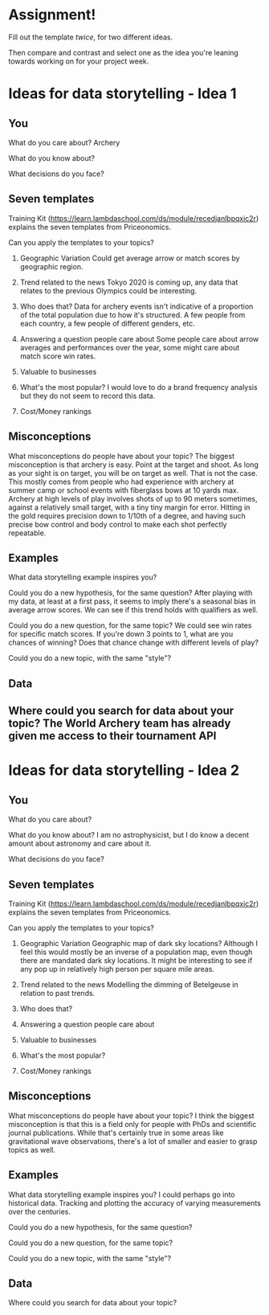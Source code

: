 # Assignment!

Fill out the template *twice*, for two different ideas.

Then compare and contrast and select one as the idea you're leaning towards
working on for your project week.


# Ideas for data storytelling - Idea 1

## You

What do you care about?
Archery


What do you know about?


What decisions do you face?


## Seven templates

Training Kit (https://learn.lambdaschool.com/ds/module/recedjanlbpqxic2r) explains the seven templates from Priceonomics.

Can you apply the templates to your topics? 

1. Geographic Variation
Could get average arrow or match scores by geographic region.


2. Trend related to the news
Tokyo 2020 is coming up, any data that relates to the previous Olympics could be interesting.


3. Who does that?
Data for archery events isn't indicative of a proportion of the total population due to how it's structured. A few people from each country, a few people of different genders, etc.

4. Answering a question people care about
Some people care about arrow averages and performances over the year, some might care about match score win rates.


5. Valuable to businesses


6. What's the most popular?
I would love to do a brand frequency analysis but they do not seem to record this data.

7. Cost/Money rankings


## Misconceptions

What misconceptions do people have about your topic?
The biggest misconception is that archery is easy. Point at the target and shoot. As long as your sight is on target, you will be on target as well. That is not the case.
This mostly comes from people who had experience with archery at summer camp or school events with fiberglass bows at 10 yards max. Archery at high levels of play involves shots of up to 90 meters sometimes, against a relatively small target, with a tiny tiny margin for error. Hitting in the gold requires precision down to 1/10th of a degree, and having such precise bow control and body control to make each shot perfectly repeatable. 


## Examples

What data storytelling example inspires you?


Could you do a new hypothesis, for the same question?
After playing with my data, at least at a first pass, it seems to imply there's a seasonal bias in average arrow scores. We can see if this trend holds with qualifiers as well.

Could you do a new question, for the same topic?
We could see win rates for specific match scores. If you're down 3 points to 1, what are you chances of winning? Does that chance change with different levels of play?

Could you do a new topic, with the same "style"?


## Data

Where could you search for data about your topic?
The World Archery team has already given me access to their tournament API
---

# Ideas for data storytelling - Idea 2

## You

What do you care about?


What do you know about?
I am no astrophysicist, but I do know a decent amount about astronomy and care about it.

What decisions do you face?


## Seven templates

Training Kit (https://learn.lambdaschool.com/ds/module/recedjanlbpqxic2r) explains the seven templates from Priceonomics.

Can you apply the templates to your topics? 

1. Geographic Variation
Geographic map of dark sky locations? Although I feel this would mostly be an inverse of a population map, even though there are mandated dark sky locations. It might be interesting to see if any pop up in relatively high person per square mile areas.

2. Trend related to the news
Modelling the dimming of Betelgeuse in relation to past trends.

3. Who does that?


4. Answering a question people care about


5. Valuable to businesses


6. What's the most popular?


7. Cost/Money rankings


## Misconceptions

What misconceptions do people have about your topic?
I think the biggest misconception is that this is a field only for people with PhDs and scientific journal publications. While that's certainly true in some areas like gravitational wave observations, there's a lot of smaller and easier to grasp topics as well.


## Examples

What data storytelling example inspires you?
I could perhaps go into historical data. Tracking and plotting the accuracy of varying measurements over the centuries.


Could you do a new hypothesis, for the same question?


Could you do a new question, for the same topic?


Could you do a new topic, with the same "style"?


## Data

Where could you search for data about your topic?
